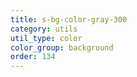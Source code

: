 ```yaml
---
title: s-bg-color-gray-300
category: utils
util_type: color
color_group: background
order: 134
---
```

<div class="s-bg-color-gray-300"></div>